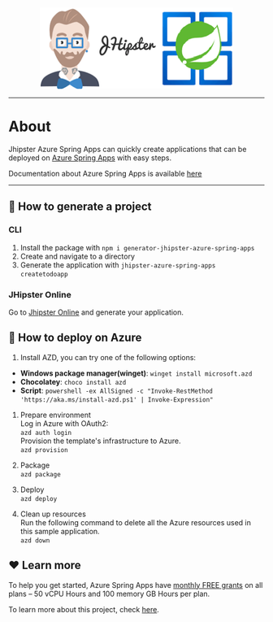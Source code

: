 <div align="center">
    <a href="https://start.jhipster.tech/generate-azure-application">
        <img width="380" height="160" src="https://raw.githubusercontent.com/Azure/generator-jhipster-azure-spring-apps/main/jhipster-asa-logo.png">
    </a>
</div>

---

# About

Jhipster Azure Spring Apps can quickly create applications that can be deployed on [Azure Spring Apps](https://azure.microsoft.com/en-au/products/spring-apps/) with easy steps.

Documentation about Azure Spring Apps is available [here](https://learn.microsoft.com/en-us/azure/spring-apps/overview)

---

## 🚀 How to generate a project
### CLI
1. Install the package with `npm i generator-jhipster-azure-spring-apps`
1. Create and navigate to a directory
1. Generate the application with `jhipster-azure-spring-apps createtodoapp`

### JHipster Online
Go to [Jhipster Online](https://start.jhipster.tech/generate-azure-application) and generate your application.

## 🎉 How to deploy on Azure
1. Install AZD, you can try one of the following options:
 - **Windows package manager(winget)**: `winget install microsoft.azd`
 - **Chocolatey**: `choco install azd`
 - **Script**: `powershell -ex AllSigned -c "Invoke-RestMethod 'https://aka.ms/install-azd.ps1' | Invoke-Expression"`
1. Prepare environment
</br>Log in Azure with OAuth2:
</br> `azd auth login`
</br>  Provision the template's infrastructure to Azure.
</br> `azd provision`
1. Package
</br> `azd package`
1. Deploy
</br> `azd deploy`

1. Clean up resources
</br> Run the following command to delete all the Azure resources used in this sample application.
 </br>`azd down`

## ❤️ Learn more
To help you get started, Azure Spring Apps have [monthly FREE grants](https://techcommunity.microsoft.com/t5/apps-on-azure-blog/price-reduction-azure-spring-apps-does-more-costs-less/ba-p/3614058) on all plans – 50 vCPU Hours and 100 memory GB Hours per plan.

To learn more about this project, check [here](https://learn.microsoft.com/azure/spring-apps/quickstart-deploy-web-app?pivots=sc-standard).
